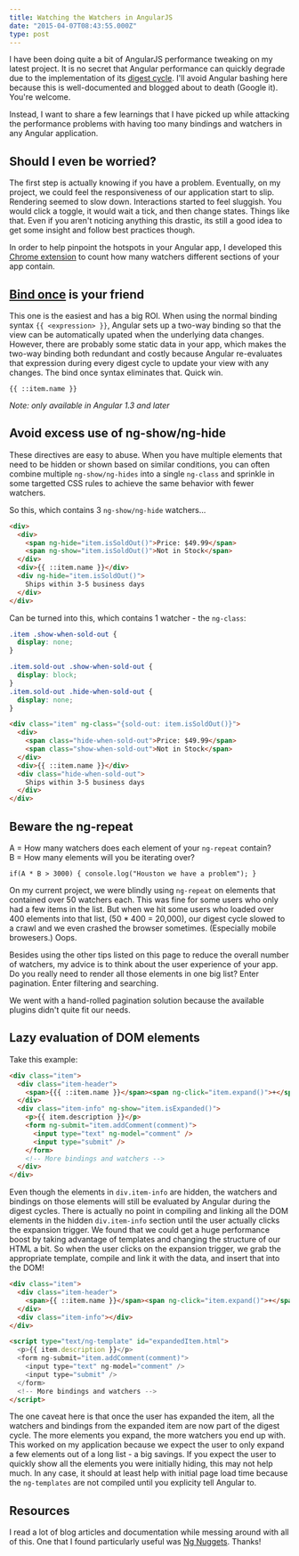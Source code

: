 ```yaml
---
title: Watching the Watchers in AngularJS
date: "2015-04-07T08:43:55.000Z"
type: post
---
```


I have been doing quite a bit of AngularJS performance tweaking on my latest project. It is no secret that Angular performance can quickly degrade due to the implementation of its [digest cycle](https://docs.angularjs.org/guide/scope). I'll avoid Angular bashing here because this is well-documented and blogged about to death (Google it). You're welcome.

Instead, I want to share a few learnings that I have picked up while attacking the performance problems with having too many bindings and watchers in any Angular application.

<!-- more -->

## Should I even be worried?

The first step is actually knowing if you have a problem. Eventually, on my project, we could feel the responsiveness of our application start to slip. Rendering seemed to slow down. Interactions started to feel sluggish. You would click a toggle, it would wait a tick, and then change states. Things like that. Even if you aren't noticing anything this drastic, its still a good idea to get some insight and follow best practices though.

In order to help pinpoint the hotspots in your Angular app, I developed this [Chrome extension](https://chrome.google.com/webstore/detail/angularjs-inspect-watcher/gdfcinoagafkodbnkjemaajfahnmfkhg) to count how many watchers different sections of your app contain.

## [Bind once](https://docs.angularjs.org/guide/expression#one-time-binding) is your friend

This one is the easiest and has a big ROI. When using the normal binding syntax `{{ <expression> }}`, Angular sets up a two-way binding so that the view can be automatically upated when the underlying data changes. However, there are probably some static data in your app, which makes the two-way binding both redundant and costly because Angular re-evaluates that expression during every digest cycle to update your view with any changes. The bind once syntax eliminates that. Quick win.

```
{{ ::item.name }}
```

_Note: only available in Angular 1.3 and later_

## Avoid excess use of ng-show/ng-hide

These directives are easy to abuse. When you have multiple elements that need to be hidden or shown based on similar conditions, you can often combine multiple `ng-show/ng-hides` into a single `ng-class` and sprinkle in some targetted CSS rules to achieve the same behavior with fewer watchers.

So this, which contains 3 `ng-show/ng-hide` watchers...

```html
<div>
  <div>
    <span ng-hide="item.isSoldOut()">Price: $49.99</span>
    <span ng-show="item.isSoldOut()">Not in Stock</span>
  </div>
  <div>{{ ::item.name }}</div>
  <div ng-hide="item.isSoldOut()">
    Ships within 3-5 business days
  </div>
</div>
```

Can be turned into this, which contains 1 watcher - the `ng-class`:

```css item.css
.item .show-when-sold-out {
  display: none;
}

.item.sold-out .show-when-sold-out {
  display: block;
}
.item.sold-out .hide-when-sold-out {
  display: none;
}
```

```html
<div class="item" ng-class="{sold-out: item.isSoldOut()}">
  <div>
    <span class="hide-when-sold-out">Price: $49.99</span>
    <span class="show-when-sold-out">Not in Stock</span>
  </div>
  <div>{{ ::item.name }}</div>
  <div class="hide-when-sold-out">
    Ships within 3-5 business days
  </div>
</div>
```

## Beware the ng-repeat

A = How many watchers does each element of your `ng-repeat` contain?<br/>
B = How many elements will you be iterating over?

`if(A * B > 3000) { console.log("Houston we have a problem"); }`

On my current project, we were blindly using `ng-repeat` on elements that contained over 50 watchers each. This was fine for some users who only had a few items in the list. But when we hit some users who loaded over 400 elements into that list, (50 \* 400 = 20,000), our digest cycle slowed to a crawl and we even crashed the browser sometimes. (Especially mobile browesers.) Oops.

Besides using the other tips listed on this page to reduce the overall number of watchers, my advice is to think about the user experience of your app. Do you really need to render all those elements in one big list? Enter pagination. Enter filtering and searching.

We went with a hand-rolled pagination solution because the available plugins didn't quite fit our needs.

## Lazy evaluation of DOM elements

Take this example:

```html
<div class="item">
  <div class="item-header">
    <span>{{{ ::item.name }}</span><span ng-click="item.expand()">+</span>
  </div>
  <div class="item-info" ng-show="item.isExpanded()">
    <p>{{ item.description }}</p>
    <form ng-submit="item.addComment(comment)">
      <input type="text" ng-model="comment" />
      <input type="submit" />
    </form>
    <!-- More bindings and watchers -->
  </div>
</div>
```

Even though the elements in `div.item-info` are hidden, the watchers and bindings on those elements will still be evaluated by Angular during the digest cycles. There is actually no point in compiling and linking all the DOM elements in the hidden `div.item-info` section until the user actually clicks the expansion trigger. We found that we could get a huge performance boost by taking advantage of templates and changing the structure of our HTML a bit. So when the user clicks on the expansion trigger, we grab the appropriate template, compile and link it with the data, and insert that into the DOM!

```html
<div class="item">
  <div class="item-header">
    <span>{{ ::item.name }}</span><span ng-click="item.expand()">+</span>
  </div>
  <div class="item-info"></div>
</div>

<script type="text/ng-template" id="expandedItem.html">
  <p>{{ item.description }}</p>
  <form ng-submit="item.addComment(comment)">
    <input type="text" ng-model="comment" />
    <input type="submit" />
  </form>
  <!-- More bindings and watchers -->
</script>
```

The one caveat here is that once the user has expanded the item, all the watchers and bindings from the expanded item are now part of the digest cycle. The more elements you expand, the more watchers you end up with. This worked on my application because we expect the user to only expand a few elements out of a long list - a big savings. If you expect the user to quickly show all the elements you were initially hiding, this may not help much. In any case, it should at least help with initial page load time because the `ng-templates` are not compiled until you explicity tell Angular to.

## Resources

I read a lot of blog articles and documentation while messing around with all of this. One that I found particularly useful was [Ng Nuggets](http://ng.malsup.com/). Thanks!
